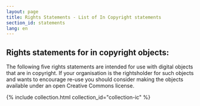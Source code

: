 ```yaml
---
layout: page
title: Rights Statements - List of In Copyright statements
section_id: statements
lang: en
---
```


## Rights statements for in copyright objects:

The following five rights statements are intended for use with digital objects that are in copyright. If your organisation is the rightsholder for such objects and wants to encourage re-use you should consider making the objects available under an open Creative Commons license.

{% include collection.html collection_id="collection-ic" %}

